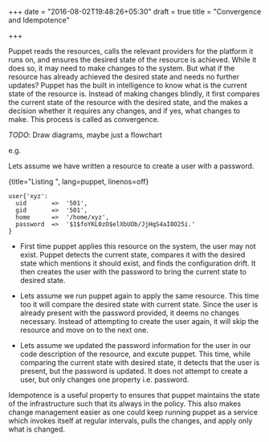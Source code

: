 +++
date = "2016-08-02T19:48:26+05:30"
draft = true
title = "Convergence and Idempotence"

+++

Puppet reads the resources, calls the relevant providers for the platform it runs on, and ensures the desired state of the resource is achieved. While it does so, it may need to make changes to the system. But what if the resource has already achieved the desired state and needs no further updates?  Puppet has the  built in intelligence to know what is the current state of the resource is. Instead of making changes blindly, it first compares the current state of the resource with the desired state, and the makes a decision whether it requires any changes, and if yes, what changes to make.  This process is called as convergence.

*TODO*: Draw diagrams, maybe just a flowchart

e.g.

Lets assume we have written a resource to create  a user  with a password.

{title="Listing ", lang=puppet, linenos=off}
~~~~~~~
user{'xyz':
  uid       =>  '501',
  gid       =>  '501',
  home      =>  '/home/xyz',
  password  =>  '$1$foYKL0zO$elXbUOb/JjHqS4aI8O25i.'
}
~~~~~~~

*  First time puppet applies this resource on the system, the user may not exist. Puppet detects the current state, compares it with the desired state which mentions it should exist, and finds the configuration drift. It then creates the user with the password to bring the current state to desired state.

* Lets assume we run puppet again to apply the same resource. This time too it will compare the desired state with current state. Since the user is already present with the password provided, it deems no changes necessary. Instead of attempting to create the user again, it will skip the resource and move on to the next one.  

* Lets assume we updated the password information for the user in our code description of the resource, and excute puppet. This time, while comparing the current state with desired state, it detects that the user is present, but the password is updated. It does not attempt to create a user, but only changes one property i.e. password.  

Idempotence is a useful property to  ensures that puppet maintains the state of the infrastructure such that its always  in the policy. This also makes change management easier as one could keep running puppet as a service which invokes itself at regular intervals, pulls the changes, and apply only what is changed.
